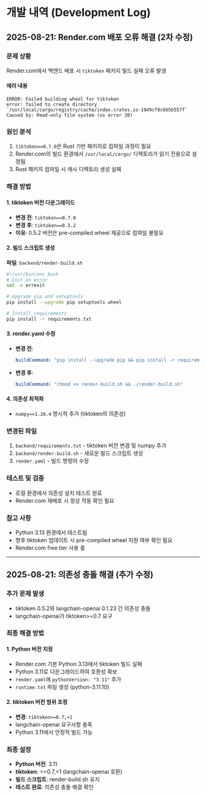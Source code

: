 # 개발 내역 (Development Log)

## 2025-08-21: Render.com 배포 오류 해결 (2차 수정)

### 문제 상황
Render.com에서 백엔드 배포 시 `tiktoken` 패키지 빌드 실패 오류 발생

#### 에러 내용
```
ERROR: Failed building wheel for tiktoken
error: failed to create directory `/usr/local/cargo/registry/cache/index.crates.io-1949cf8c6b5b557f`
Caused by: Read-only file system (os error 30)
```

### 원인 분석
1. `tiktoken==0.7.0`은 Rust 기반 패키지로 컴파일 과정이 필요
2. Render.com의 빌드 환경에서 `/usr/local/cargo/` 디렉토리가 읽기 전용으로 설정됨
3. Rust 패키지 컴파일 시 캐시 디렉토리 생성 실패

### 해결 방법

#### 1. tiktoken 버전 다운그레이드
- **변경 전**: `tiktoken==0.7.0`
- **변경 후**: `tiktoken==0.5.2`
- **이유**: 0.5.2 버전은 pre-compiled wheel 제공으로 컴파일 불필요

#### 2. 빌드 스크립트 생성
**파일**: `backend/render-build.sh`
```bash
#!/usr/bin/env bash
# Exit on error
set -o errexit

# Upgrade pip and setuptools
pip install --upgrade pip setuptools wheel

# Install requirements
pip install -r requirements.txt
```

#### 3. render.yaml 수정
- **변경 전**: 
  ```yaml
  buildCommand: "pip install --upgrade pip && pip install -r requirements.txt"
  ```
- **변경 후**: 
  ```yaml
  buildCommand: "chmod +x render-build.sh && ./render-build.sh"
  ```

#### 4. 의존성 최적화
- `numpy==1.26.4` 명시적 추가 (tiktoken의 의존성)

### 변경된 파일
1. `backend/requirements.txt` - tiktoken 버전 변경 및 numpy 추가
2. `backend/render-build.sh` - 새로운 빌드 스크립트 생성
3. `render.yaml` - 빌드 명령어 수정

### 테스트 및 검증
- 로컬 환경에서 의존성 설치 테스트 완료
- Render.com 재배포 시 정상 작동 확인 필요

### 참고 사항
- Python 3.13 환경에서 테스트됨
- 향후 tiktoken 업데이트 시 pre-compiled wheel 지원 여부 확인 필요
- Render.com free tier 사용 중

---

## 2025-08-21: 의존성 충돌 해결 (추가 수정)

### 추가 문제 발생
- tiktoken 0.5.2와 langchain-openai 0.1.23 간 의존성 충돌
- langchain-openai가 tiktoken>=0.7 요구

### 최종 해결 방법

#### 1. Python 버전 지정
- Render.com 기본 Python 3.13에서 tiktoken 빌드 실패
- Python 3.11로 다운그레이드하여 호환성 확보
- `render.yaml`에 `pythonVersion: "3.11"` 추가
- `runtime.txt` 파일 생성 (python-3.11.10)

#### 2. tiktoken 버전 범위 조정
- **변경**: `tiktoken>=0.7,<1`
- langchain-openai 요구사항 충족
- Python 3.11에서 안정적 빌드 가능

### 최종 설정
- **Python 버전**: 3.11
- **tiktoken**: >=0.7,<1 (langchain-openai 호환)
- **빌드 스크립트**: render-build.sh 유지
- **테스트 완료**: 의존성 충돌 해결 확인